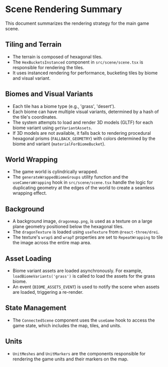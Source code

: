 # Scene Rendering Summary

This document summarizes the rendering strategy for the main game scene.

## Tiling and Terrain

- The terrain is composed of hexagonal tiles.
- The `HexBucketsInstanced` component in `src/scene/scene.tsx` is responsible for rendering the tiles.
- It uses instanced rendering for performance, bucketing tiles by biome and visual variant.

## Biomes and Visual Variants

- Each tile has a biome type (e.g., 'grass', 'desert').
- Each biome can have multiple visual variants, determined by a hash of the tile's coordinates.
- The system attempts to load and render 3D models (GLTF) for each biome variant using `getVariantAssets`.
- If 3D models are not available, it falls back to rendering procedural hexagonal prisms (`FALLBACK_GEOMETRY`) with colors determined by the biome and variant (`materialForBiomeBucket`).

## World Wrapping

- The game world is cylindrically wrapped.
- The `generateWrappedBiomeGroups` utility function and the `useCameraWrapping` hook in `src/scene/scene.tsx` handle the logic for duplicating geometry at the edges of the world to create a seamless wrapping effect.

## Background

- A background image, `dragonmap.png`, is used as a texture on a large plane geometry positioned below the hexagonal tiles.
- The `dragonTexture` is loaded using `useTexture` from `@react-three/drei`.
- The texture's `wrapS` and `wrapT` properties are set to `RepeatWrapping` to tile the image across the entire map area.

## Asset Loading

- Biome variant assets are loaded asynchronously. For example, `loadBiomeVariants('grass')` is called to load the assets for the grass biome.
- An event (`BIOME_ASSETS_EVENT`) is used to notify the scene when assets are loaded, triggering a re-render.

## State Management

- The `ConnectedScene` component uses the `useGame` hook to access the game state, which includes the map, tiles, and units.

## Units

- `UnitMeshes` and `UnitMarkers` are the components responsible for rendering the game units and their markers on the map.
